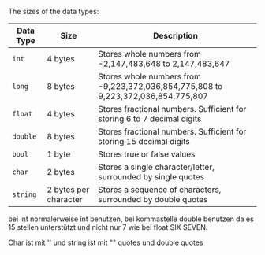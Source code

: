 
The sizes of the data types:

| Data Type | Size                  | Description                                                                       |
| --------- | --------------------- | --------------------------------------------------------------------------------- |
| `int`     | 4 bytes               | Stores whole numbers from -2,147,483,648 to 2,147,483,647                         |
| `long`    | 8 bytes               | Stores whole numbers from -9,223,372,036,854,775,808 to 9,223,372,036,854,775,807 |
| `float`   | 4 bytes               | Stores fractional numbers. Sufficient for storing 6 to 7 decimal digits           |
| `double`  | 8 bytes               | Stores fractional numbers. Sufficient for storing 15 decimal digits               |
| `bool`    | 1 byte                | Stores true or false values                                                       |
| `char`    | 2 bytes               | Stores a single character/letter, surrounded by single quotes                     |
| `string`  | 2 bytes per character | Stores a sequence of characters, surrounded by double quotes                      |
bei int normalerweise int benutzen, bei kommastelle double benutzen da es 15 stellen unterstützt und nicht nur 7 wie bei float SIX SEVEN.

Char ist mit '' und string ist mit ""
quotes und double quotes
